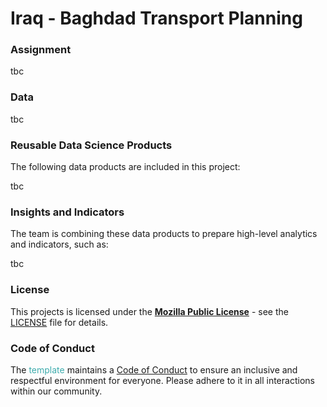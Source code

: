 # Iraq - Baghdad Transport Planning

### Assignment

tbc


### Data

tbc


### Reusable Data Science Products

The following data products are included in this project:

tbc


### Insights and Indicators

The team is combining these data products to prepare high-level analytics and indicators, such as:

tbc


### License

This projects is licensed under the [**Mozilla Public License**](https://opensource.org/license/mpl-2-0/) - see the [LICENSE](LICENSE) file for details.


### Code of Conduct

The <span style="color:#3EACAD">template</span> maintains a [Code of Conduct](docs/CODE_OF_CONDUCT.md) to ensure an inclusive and respectful environment for everyone. Please adhere to it in all interactions within our community.
